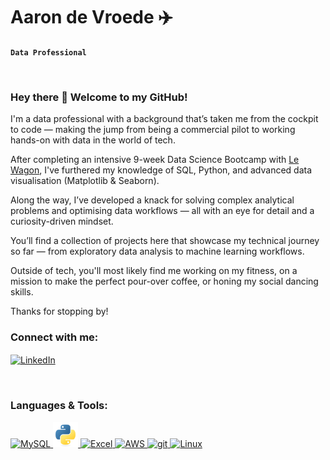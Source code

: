 # Aaron de Vroede ✈️

**`Data Professional`**

<br>

### Hey there 👋 Welcome to my GitHub!

I'm a data professional with a background that’s taken me from the cockpit to code — making the jump from being a commercial pilot to working hands-on with data in the world of tech.

After completing an intensive 9-week Data Science Bootcamp with [Le Wagon](https://github.com/LeWagon), I've furthered my knowledge of SQL, Python, and advanced data visualisation (Matplotlib & Seaborn).

Along the way, I’ve developed a knack for solving complex analytical problems and optimising data workflows — all with an eye for detail and a curiosity-driven mindset.

You’ll find a collection of projects here that showcase my technical journey so far — from exploratory data analysis to machine learning workflows.

Outside of tech, you'll most likely find me working on my fitness, on a mission to make the perfect pour-over coffee, or honing my social dancing skills.

Thanks for stopping by!


<h3 align="left">Connect with me:</h3>
<p align="left">
<a href="https://www.linkedin.com/in/aarondv/" target="blank"><img align="center" src="https://raw.githubusercontent.com/rahuldkjain/github-profile-readme-generator/master/src/images/icons/Social/linked-in-alt.svg" alt="LinkedIn" height="40" width="40" /></a>
</p>

<br>

<h3 align="left">Languages & Tools:</h3>
<p align="left">
<a href="https://www.mysql.com" target="_blank" rel="noreferrer"> <img src="https://www.vectorlogo.zone/logos/mysql/mysql-icon.svg" alt="MySQL" width="40" height="40"/> </a>
<a href="https://www.python.org" target="_blank" rel="noreferrer"> <img src="https://raw.githubusercontent.com/devicons/devicon/master/icons/python/python-original.svg" alt="Python" width="40" height="40"/> </a>
<a href="https://www.microsoft.com/en-au/microsoft-365/excel" target="_blank" rel="noreferrer"> <img src="https://cdn.worldvectorlogo.com/logos/excel-4.svg" alt="Excel" width="40" height="40"/> </a>
<a href="https://aws.amazon.com" target="_blank" rel="noreferrer"> <img src="https://www.vectorlogo.zone/logos/amazon_aws/amazon_aws-icon.svg" alt="AWS" width="40" height="40"/> </a>
<a href="https://git-scm.com" target="_blank" rel="noreferrer"> <img src="https://www.vectorlogo.zone/logos/git-scm/git-scm-icon.svg" alt="git" width="40" height="40"/> </a>
<a href="https://www.linux.org" target="_blank" rel="noreferrer"> <img src="https://www.vectorlogo.zone/logos/linux/linux-icon.svg" alt="Linux" width="40" height="40"/> </a>
</p>
